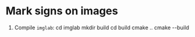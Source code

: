 # Mark signs on images
1. Compile `imglab`:
     cd imglab
     mkdir build
     cd build
     cmake ..
     cmake --build

